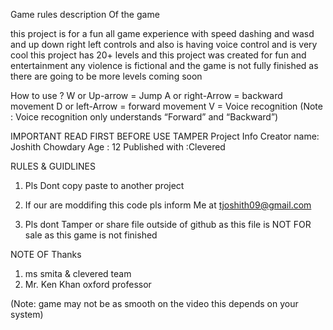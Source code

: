 Game rules
description Of the game

this project is for a fun all game experience with speed dashing and wasd and up
down right left controls
and also is having voice control and is very cool this project has 20+ levels and this
project was created
for fun and entertainment any violence is fictional and the game is not fully
finished as there are going
to be more levels coming soon

How to use ?
W or Up-arrow = Jump
A or right-Arrow = backward movement
D or left-Arrow = forward movement
V = Voice recognition (Note : Voice recognition only
understands “Forward” and “Backward”)

IMPORTANT READ FIRST BEFORE USE TAMPER
Project Info
Creator name: Joshith Chowdary
Age : 12
Published with :Clevered

RULES &amp; GUIDLINES

1) Pls Dont copy paste to another project

2) If our are moddifing this code pls inform Me at
tjoshith09@gmail.com

3) Pls dont Tamper or share file outside of github as this file is NOT
FOR sale as this game is not finished

NOTE OF Thanks
1) ms smita &amp; clevered team
2) Mr. Ken Khan oxford professor

(Note: game may not be as smooth on the video this depends on your
system)
